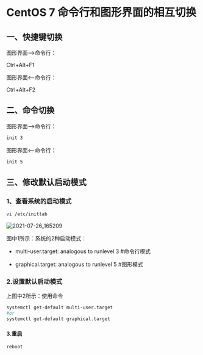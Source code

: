 # CentOS 7 命令行和图形界面的相互切换

## 一、快捷键切换

图形界面——>命令行：

Ctrl+Alt+F1

图形界面<——命令行：

Ctrl+Alt+F2

## 二、命令切换

图形界面——>命令行：

```sh
init 3
```

图形界面<——命令行：

```sh
init 5
```

## 三、修改默认启动模式

### 1、查看系统的启动模式

```sh
vi /etc/inittab
```

![2021-07-26_165209](https://img.qinweizhao.com/2021/07/2021-07-26_165209.png)

图中1所示：系统的2种启动模式：

- multi-user.target: analogous to runlevel 3 #命令行模式

- graphical.target: analogous to runlevel 5  #图形模式

### 2.设置默认启动模式

上图中2所示：使用命令

```sh
systemctl get-default multi-user.target
#or
systemctl get-default graphical.target
```

#### 3.重启

```sh
reboot
```
